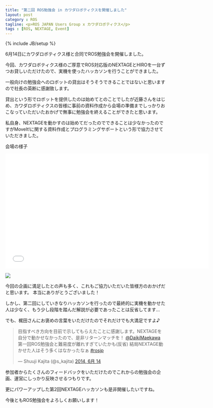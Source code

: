 ```yaml
---
title: "第二回 ROS勉強会 in カワダロボティクスを開催しました"
layout: post
category : ROS
tagline: <p>ROS JAPAN Users Group x カワダロボティクス</p>
tags : [ROS, NEXTAGE, Event]
---
```


{% include JB/setup %}

6月14日にカワダロボティクス様と合同でROS勉強会を開催しました。

今回、カワダロボティクス様のご厚意でROS対応版のNEXTAGEとHIROを一台ずつお貸しいただけたので、実機を使ったハッカソンを行うことができました。

一般向けの勉強会へのロボットの貸出はそうそうできることではないと思いますので社長の英断に感謝致します。

貸出という形でロボットを提供したのは始めてとのことでしたが近藤さんをはじめ、カワダロボティクスの皆様に事前の資料作成から会場の準備までしっかりおこなっていただいたおかげで無事に勉強会を終えることができたと思います。

私自身、NEXTAGEを動かすのは始めてだったのでできることは少なかったのですがMoveIt!に関する資料作成とプログラミングサポートという形で協力させていただきました。

会場の様子

<iframe width="640" height="360" src="//www.youtube.com/embed/oeKnqNB21DA" frameborder="0" allowfullscreen></iframe>

![]({{BASE_PATH}}/images/rosjp/meetup02.jpg)

今回の企画に満足したとの声も多く、これもご協力いただいた皆様方のおかげだと思います。 本当にありがとうございました！

しかし、第二回にしていきなりハッカソンを行ったので最終的に実機を動かせた人は少なく、もう少し段階を踏んだ解説が必要であったことは反省してます…

でも、梶田さんにお褒めの言葉をいただけたのでそれだけでも大満足ですよ♪

<blockquote class="twitter-tweet" data-conversation="none" lang="ja"><p>目指すべき方向を目前で示してもらえたことに感謝します。NEXTAGEを自分で動かせなかったので、是非リターンマッチを！ <a href="https://twitter.com/DaikiMaekawa">@DaikiMaekawa</a> 第一回ROS勉強会と難易度が離れすぎていたかも(反省) 結局NEXTAGE動かせた人はそう多くはなかったなぁ <a href="https://twitter.com/search?q=%23rosjp&amp;src=hash">#rosjp</a></p>&mdash; Shuuji Kajita (@s_kajita) <a href="https://twitter.com/s_kajita/statuses/477854018010497025">2014, 6月 14</a></blockquote>
<script async src="//platform.twitter.com/widgets.js" charset="utf-8"></script>

参加者からたくさんのフィードバックをいただけたのでこれからの勉強会の企画、運営にしっかり反映させるつもりです。

更にパワーアップした第2回NEXTAGEハッカソンも是非開催したいですね。

今後ともROS勉強会をよろしくお願いします！

